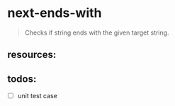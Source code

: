# next-ends-with
> Checks if string ends with the given target string.


## resources:

## todos:
- [ ] unit test case
